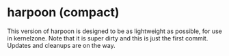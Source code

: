 # harpoon (compact)
This version of harpoon is designed to be as lightweight as possible, for use in kernelzone. Note that it is super dirty and this is just the first commit. Updates and cleanups are on the way.
